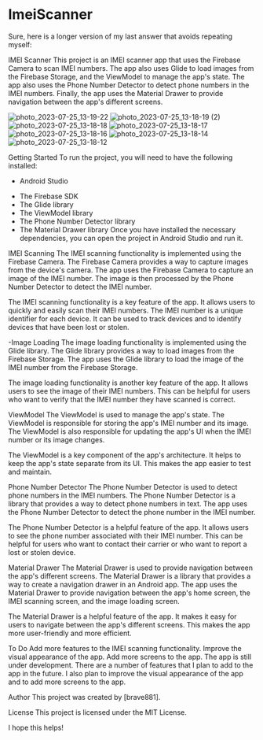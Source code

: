 # ImeiScanner
Sure, here is a longer version of my last answer that avoids repeating myself:

IMEI Scanner
This project is an IMEI scanner app that uses the Firebase Camera to scan IMEI numbers. The app also uses Glide to load images from the Firebase Storage, and the ViewModel to manage the app's state. The app also uses the Phone Number Detector to detect phone numbers in the IMEI numbers. Finally, the app uses the Material Drawer to provide navigation between the app's different screens.

![photo_2023-07-25_13-19-22](https://github.com/brave881/ImeiScanner/assets/84896890/652b0068-b1e3-4e8f-acc6-f2789508ebdd)
![photo_2023-07-25_13-18-19 (2)](https://github.com/brave881/ImeiScanner/assets/84896890/c12cf4b0-a6f2-47e7-b23d-8dd1840d8b93)
![photo_2023-07-25_13-18-18](https://github.com/brave881/ImeiScanner/assets/84896890/b8a78006-a2a0-47f0-ade5-8b00b68f30e2)
![photo_2023-07-25_13-18-17](https://github.com/brave881/ImeiScanner/assets/84896890/d894fe92-afe1-4767-ab8b-3a3e9c59f5a0)
![photo_2023-07-25_13-18-16](https://github.com/brave881/ImeiScanner/assets/84896890/55ffcb72-de1b-4907-82c2-b13065c35f6a)
![photo_2023-07-25_13-18-14](https://github.com/brave881/ImeiScanner/assets/84896890/3a0780d0-765c-439c-bf7f-b4b23364d38b)
![photo_2023-07-25_13-18-12](https://github.com/brave881/ImeiScanner/assets/84896890/361b5704-2908-4993-9027-67cf841662cd)





Getting Started
To run the project, you will need to have the following installed:

+ Android Studio
 * The Firebase SDK
 * The Glide library
 * The ViewModel library
 * The Phone Number Detector library
 * The Material Drawer library
Once you have installed the necessary dependencies, you can open the project in Android Studio and run it.

IMEI Scanning
The IMEI scanning functionality is implemented using the Firebase Camera. The Firebase Camera provides a way to capture images from the device's camera. The app uses the Firebase Camera to capture an image of the IMEI number. The image is then processed by the Phone Number Detector to detect the IMEI number.

The IMEI scanning functionality is a key feature of the app. It allows users to quickly and easily scan their IMEI numbers. The IMEI number is a unique identifier for each device. It can be used to track devices and to identify devices that have been lost or stolen.

-Image Loading
The image loading functionality is implemented using the Glide library. The Glide library provides a way to load images from the Firebase Storage. The app uses the Glide library to load the image of the IMEI number from the Firebase Storage.

The image loading functionality is another key feature of the app. It allows users to see the image of their IMEI numbers. This can be helpful for users who want to verify that the IMEI number they have scanned is correct.

ViewModel
The ViewModel is used to manage the app's state. The ViewModel is responsible for storing the app's IMEI number and its image. The ViewModel is also responsible for updating the app's UI when the IMEI number or its image changes.

The ViewModel is a key component of the app's architecture. It helps to keep the app's state separate from its UI. This makes the app easier to test and maintain.

Phone Number Detector
The Phone Number Detector is used to detect phone numbers in the IMEI numbers. The Phone Number Detector is a library that provides a way to detect phone numbers in text. The app uses the Phone Number Detector to detect the phone number in the IMEI number.

The Phone Number Detector is a helpful feature of the app. It allows users to see the phone number associated with their IMEI number. This can be helpful for users who want to contact their carrier or who want to report a lost or stolen device.

Material Drawer
The Material Drawer is used to provide navigation between the app's different screens. The Material Drawer is a library that provides a way to create a navigation drawer in an Android app. The app uses the Material Drawer to provide navigation between the app's home screen, the IMEI scanning screen, and the image loading screen.

The Material Drawer is a helpful feature of the app. It makes it easy for users to navigate between the app's different screens. This makes the app more user-friendly and more efficient.

To Do
Add more features to the IMEI scanning functionality.
Improve the visual appearance of the app.
Add more screens to the app.
The app is still under development. There are a number of features that I plan to add to the app in the future. I also plan to improve the visual appearance of the app and to add more screens to the app.

Author
This project was created by [brave881].

License
This project is licensed under the MIT License.

I hope this helps!
